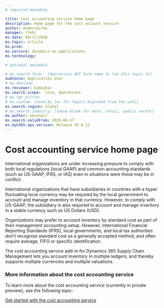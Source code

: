 ```yaml
---
# required metadata

title: Cost accounting service home page
description: Home page for the cost account service
author: AndersGirke
manager: tfehr
ms.date: 04/17/2020
ms.topic: article
ms.prod: 
ms.service: dynamics-ax-applications
ms.technology: 

# optional metadata

# ms.search.form:  [Operations AOT form name to tie this topic to]
audience: Application User
# ms.devlang: 
ms.reviewer: kamaybac
ms.search.scope:  Core, Operations
# ms.tgt_pltfrm: 
# ms.custom: [used by loc for topics migrated from the wiki]
ms.search.region: Global
# ms.search.industry: [leave blank for most, retail, public sector]
ms.author: aevengir
ms.search.validFrom: 2020-04-17
ms.dyn365.ops.version: Release 10.0.12
---
```


# Cost accounting service home page

International organizations are under increasing pressure to comply with both local regulations (local GAAP) and common accounting standards (such as US-GAAP, IFRS, or IAS) even in situations were these may be in conflict.

International organizations that have subsidiaries in countries with a hyper fluctuating local currency may be required by the local government to account and manage inventory in that  currency. However, to comply with US-GAAP, the subsidiary is also required to account and manage inventory in a stable currency such as US Dollars (USD).

Organizations may prefer to account inventory by standard cost as part of their management accounting setup. However, International Financial Reporting Standards (IFRS), local governments, and local tax authorities don't recognize standard cost as a generally accepted method, and often require average, FIFO or specific identification.

The cost accounting service add-in for Dynamics 365 Supply Chain Management lets you account inventory in multiple ledgers, and thereby supports multiple currencies and multiple valuations.

### More information about the cost accounting service

To learn more about the cost accounting service (currently in private preview), see the following topic:

[Get started with the cost accounting service](cost-accounting-service-get-started.md)
